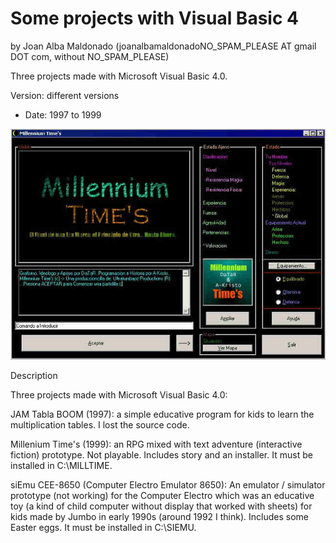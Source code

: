 Some projects with Visual Basic 4 
================================== 
by Joan Alba Maldonado (joanalbamaldonadoNO_SPAM_PLEASE AT gmail DOT com, without NO_SPAM_PLEASE)

Three projects made with Microsoft Visual Basic 4.0.

Version: different versions 
- Date: 1997 to 1999


![ScreenShot](screenshot.jpg)


Description

Three projects made with Microsoft Visual Basic 4.0:

JAM Tabla BOOM (1997): a simple educative program for kids to learn the multiplication tables. I lost the source code.

Millenium Time's (1999): an RPG mixed with text adventure (interactive fiction) prototype. Not playable. Includes story and an installer. It must be installed in C:\MILLTIME.

siEmu CEE-8650 (Computer Electro Emulator 8650): An emulator / simulator prototype (not working) for the Computer Electro which was an educative toy (a kind of child computer without display that worked with sheets) for kids made by Jumbo in early 1990s (around 1992 I think). Includes some Easter eggs. It must be installed in C:\SIEMU.